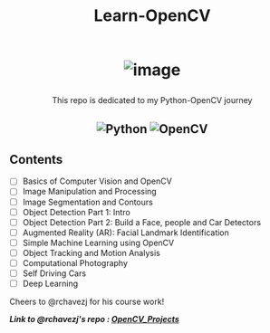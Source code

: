 <h1 align="center">Learn-OpenCV<br><br>

![image](https://user-images.githubusercontent.com/54891285/120129828-5b17fb00-c1e2-11eb-85c1-ce1ba83d35a8.png)


</h1>

<p align='center'> This repo is dedicated to my Python-OpenCV journey </p>

<h2 align="center">
  
  ![Python](https://img.shields.io/badge/-Python-333333?style=flat-square&logo=Python)
  ![OpenCV](https://img.shields.io/badge/-OpenCV-333333?style=flat-square&logo=OpenCV)
  <!-- ![TensorFlow](https://img.shields.io/badge/-TensorFlow-333333?style=flat&logo=Tensorflow) -->
</h2>
  
  
## Contents
- [ ] Basics of Computer Vision and OpenCV
- [ ] Image Manipulation and Processing
- [ ] Image Segmentation and Contours
- [ ] Object Detection Part 1: Intro
- [ ] Object Detection Part 2: Build a Face, people and Car Detectors
- [ ] Augmented Reality (AR): Facial Landmark Identification
- [ ] Simple Machine Learning using OpenCV
- [ ] Object Tracking and Motion Analysis
- [ ] Computational Photography
- [ ] Self Driving Cars
- [ ] Deep Learning

Cheers to @rchavezj for his course work!

_**Link to @rchavezj's repo : <a href="https://github.com/rchavezj/OpenCV_Projects">OpenCV_Projects</a>**_
